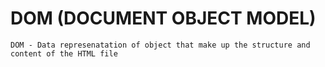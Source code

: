 # DOM (DOCUMENT OBJECT MODEL)

    DOM - Data represenatation of object that make up the structure and content of the HTML file